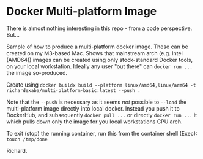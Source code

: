 # Docker Multi-platform Image

There is almost nothing interesting in this repo - from a code perspective. But...

Sample of how to produce a multi-platform docker image. These can be created on my M3-based Mac. Shows that mainstream arch (e.g. Intel (AMD64)) images can be created using only stock-standard Docker tools, on your local workstation. Ideally any user "out there" can `docker run ...` the image so-produced.

Create using `docker buildx build --platform linux/amd64,linux/arm64 -t richardexaba/multi-platform-basic:latest --push .`

Note that the `--push` is necessary as it seems *not* possible to `--load` the multi-platform image directly into local docker. Instead you push it to DockerHub, and subsequently `docker pull ...` or directly `docker run ...` it which pulls down only the image for you local workstations CPU arch.

To exit (stop) the running container, run this from the container shell (Exec): `touch /tmp/done`

Richard.
